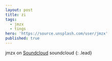 ```yaml
---
layout: post
title: zi
tags:
  - jmzx
  - tings
hero: 'https://source.unsplash.com/user/jmzx'
published: true
---
```

jmzx on [Soundcloud](https://www.soundcloud.com/jmzx/dealin-minds-preview)
soundcloud
{: .lead}
[^1]: soundcloud
